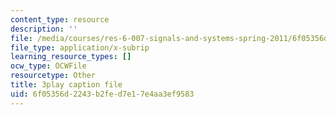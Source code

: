 ```yaml
---
content_type: resource
description: ''
file: /media/courses/res-6-007-signals-and-systems-spring-2011/6f05356d2243b2fed7e17e4aa3ef9583_KT3yNuY_FPM.srt
file_type: application/x-subrip
learning_resource_types: []
ocw_type: OCWFile
resourcetype: Other
title: 3play caption file
uid: 6f05356d-2243-b2fe-d7e1-7e4aa3ef9583
---
```


